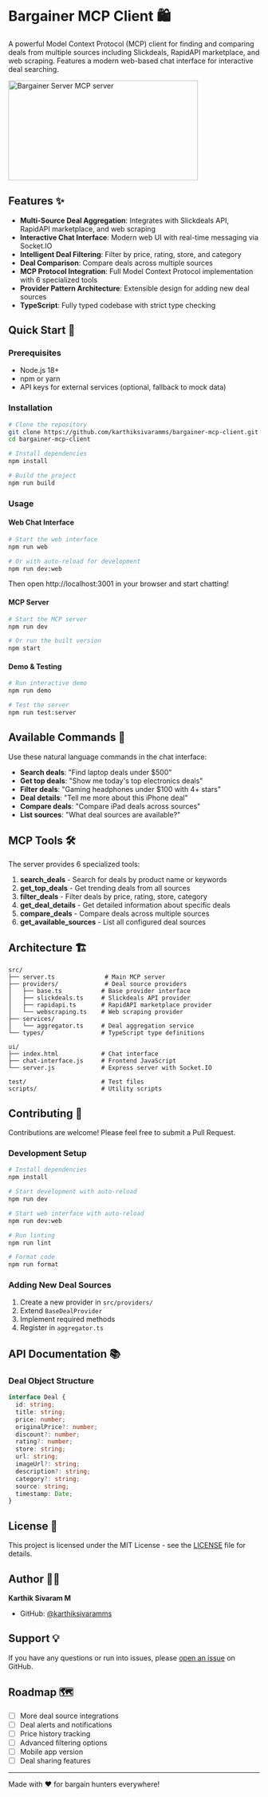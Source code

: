 # Bargainer MCP Client 🛍️

A powerful Model Context Protocol (MCP) client for finding and comparing deals from multiple sources including Slickdeals, RapidAPI marketplace, and web scraping. Features a modern web-based chat interface for interactive deal searching.

<a href="https://glama.ai/mcp/servers/@karthiksivaramms/bargainer-mcp-client">
  <img width="380" height="200" src="https://glama.ai/mcp/servers/@karthiksivaramms/bargainer-mcp-client/badge" alt="Bargainer Server MCP server" />
</a>

## Features ✨

- **Multi-Source Deal Aggregation**: Integrates with Slickdeals API, RapidAPI marketplace, and web scraping
- **Interactive Chat Interface**: Modern web UI with real-time messaging via Socket.IO
- **Intelligent Deal Filtering**: Filter by price, rating, store, and category
- **Deal Comparison**: Compare deals across multiple sources
- **MCP Protocol Integration**: Full Model Context Protocol implementation with 6 specialized tools
- **Provider Pattern Architecture**: Extensible design for adding new deal sources
- **TypeScript**: Fully typed codebase with strict type checking

## Quick Start 🚀

### Prerequisites

- Node.js 18+ 
- npm or yarn
- API keys for external services (optional, fallback to mock data)

### Installation

```bash
# Clone the repository
git clone https://github.com/karthiksivaramms/bargainer-mcp-client.git
cd bargainer-mcp-client

# Install dependencies
npm install

# Build the project
npm run build
```

### Usage

#### Web Chat Interface
```bash
# Start the web interface
npm run web

# Or with auto-reload for development
npm run dev:web
```

Then open http://localhost:3001 in your browser and start chatting!

#### MCP Server
```bash
# Start the MCP server
npm run dev

# Or run the built version
npm start
```

#### Demo & Testing
```bash
# Run interactive demo
npm run demo

# Test the server
npm run test:server
```

## Available Commands 💬

Use these natural language commands in the chat interface:

- **Search deals**: "Find laptop deals under $500"
- **Get top deals**: "Show me today's top electronics deals"
- **Filter deals**: "Gaming headphones under $100 with 4+ stars"
- **Deal details**: "Tell me more about this iPhone deal"
- **Compare deals**: "Compare iPad deals across sources"
- **List sources**: "What deal sources are available?"

## MCP Tools 🛠️

The server provides 6 specialized tools:

1. **search_deals** - Search for deals by product name or keywords
2. **get_top_deals** - Get trending deals from all sources
3. **filter_deals** - Filter deals by price, rating, store, category
4. **get_deal_details** - Get detailed information about specific deals
5. **compare_deals** - Compare deals across multiple sources
6. **get_available_sources** - List all configured deal sources

## Architecture 🏗️

```
src/
├── server.ts              # Main MCP server
├── providers/             # Deal source providers
│   ├── base.ts           # Base provider interface
│   ├── slickdeals.ts     # Slickdeals API provider
│   ├── rapidapi.ts       # RapidAPI marketplace provider
│   └── webscraping.ts    # Web scraping provider
├── services/
│   └── aggregator.ts     # Deal aggregation service
└── types/                # TypeScript type definitions

ui/
├── index.html            # Chat interface
├── chat-interface.js     # Frontend JavaScript
└── server.js             # Express server with Socket.IO

test/                     # Test files
scripts/                  # Utility scripts
```

## Contributing 🤝

Contributions are welcome! Please feel free to submit a Pull Request.

### Development Setup

```bash
# Install dependencies
npm install

# Start development with auto-reload
npm run dev

# Start web interface with auto-reload
npm run dev:web

# Run linting
npm run lint

# Format code
npm run format
```

### Adding New Deal Sources

1. Create a new provider in `src/providers/`
2. Extend `BaseDealProvider`
3. Implement required methods
4. Register in `aggregator.ts`

## API Documentation 📚

### Deal Object Structure

```typescript
interface Deal {
  id: string;
  title: string;
  price: number;
  originalPrice?: number;
  discount?: number;
  rating?: number;
  store: string;
  url: string;
  imageUrl?: string;
  description?: string;
  category?: string;
  source: string;
  timestamp: Date;
}
```

## License 📄

This project is licensed under the MIT License - see the [LICENSE](LICENSE) file for details.

## Author 👨‍💻

**Karthik Sivaram M**

- GitHub: [@karthiksivaramms](https://github.com/karthiksivaramms)

## Support 💡

If you have any questions or run into issues, please [open an issue](https://github.com/karthiksivaramms/bargainer-mcp-client/issues) on GitHub.

## Roadmap 🗺️

- [ ] More deal source integrations
- [ ] Deal alerts and notifications
- [ ] Price history tracking
- [ ] Advanced filtering options
- [ ] Mobile app version
- [ ] Deal sharing features

---

Made with ❤️ for bargain hunters everywhere!